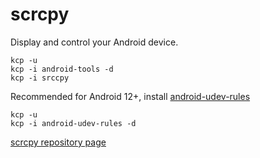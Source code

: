 # scrcpy
Display and control your Android device.

```
kcp -u
kcp -i android-tools -d
kcp -i srccpy
```

Recommended for Android 12+, install [android-udev-rules](https://github.com/KaOS-Community-Packages/android-udev-rules)
```shell
kcp -u
kcp -i android-udev-rules -d
```

[scrcpy repository page](https://github.com/KaOS-Community-Packages/scrcpy)

